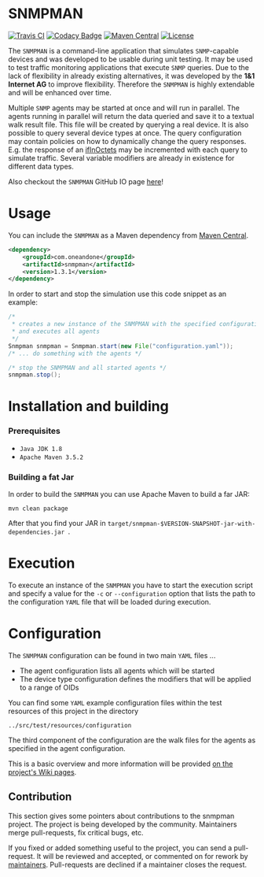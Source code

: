 SNMPMAN
============
[![Travis CI](https://travis-ci.org/1and1/snmpman.svg?branch=master)](https://travis-ci.org/1and1/snmpman)
[![Codacy Badge](https://api.codacy.com/project/badge/Grade/2bf43bcd01fb477e8d1f4b2f7225029d)](https://www.codacy.com/app/Stephan-FuhrmannOrganization/snmpman?utm_source=github.com&amp;utm_medium=referral&amp;utm_content=1and1/snmpman&amp;utm_campaign=Badge_Grade)
[![Maven Central](https://maven-badges.herokuapp.com/maven-central/com.oneandone/snmpman/badge.svg)](https://maven-badges.herokuapp.com/maven-central/com.oneandone/snmpman) 
[![License](https://img.shields.io/badge/License-Apache%202.0-blue.svg)](https://opensource.org/licenses/Apache-2.0)

The `SNMPMAN` is a command-line application that simulates `SNMP`-capable devices and was developed to be usable during unit testing.
It may be used to test traffic monitoring applications that execute `SNMP` queries. Due to the lack of
flexibility in already existing alternatives, it was developed by the **1&1 Internet AG** to improve flexibility. Therefore the `SNMPMAN`
is highly extendable and will be enhanced over time.

Multiple `SNMP` agents may be started at once and will run in parallel. The agents running in parallel
will return the data queried and save it to a textual walk result file. This file will be created by querying a real device. It is also possible to query several 
device types at once. The query configuration may contain policies on
how to dynamically change the query responses. E.g. the response of an
[ifInOctets](http://tools.cisco.com/Support/SNMP/do/BrowseOID.do?objectInput=ifInOctets&translate=Translate&submitValue=SUBMIT")
may be incremented with each query to simulate traffic. Several variable modifiers are already in existence for different
data types.

Also checkout the `SNMPMAN` GitHub IO page [here](http://1and1.github.io/snmpman/)!

Usage
============
You can include the `SNMPMAN` as a Maven dependency from [Maven Central]().

```xml
<dependency>
    <groupId>com.oneandone</groupId>
    <artifactId>snmpman</artifactId>
    <version>1.3.1</version>
</dependency>
```

In order to start and stop the simulation use this code snippet as an example:

```Java
/* 
 * creates a new instance of the SNMPMAN with the specified configuration file 
 * and executes all agents 
 */
Snmpman snmpman = Snmpman.start(new File("configuration.yaml"));
/* ... do something with the agents */

/* stop the SNMPMAN and all started agents */
snmpman.stop();
```

Installation and building
============
### Prerequisites
  * `Java JDK 1.8`
  * `Apache Maven 3.5.2`

### Building a fat Jar

In order to build the `SNMPMAN`  you can use Apache Maven to build a far JAR:

```
mvn clean package
```

After that you find your JAR in `target/snmpman-$VERSION-SNAPSHOT-jar-with-dependencies.jar `.

Execution
============
To execute an instance of the `SNMPMAN` you have to start the execution script and specify a value for the `-c`
or `--configuration` option that lists the path to the configuration `YAML` file that will be loaded during execution.

Configuration
============
The `SNMPMAN` configuration can be found in two main `YAML` files ...
  * The agent configuration lists all agents which will be started
  * The device type configuration defines the modifiers that will be applied to a range of OIDs

You can find some `YAML` example configuration files within the test resources of this project in the directory
```
../src/test/resources/configuration
```
The third component of the configuration are the walk files for the agents as specified in the agent configuration.

This is a basic overview and more information will be provided [on the project's Wiki pages](https://github.com/1and1/snmpman/wiki).

Contribution
------------

This section gives some pointers about contributions to the snmpman project.
The project is being developed by the community. Maintainers merge pull-requests, fix critical bugs, etc.

If you fixed or added something useful to the project, you can send a pull-request. It will be reviewed and accepted, or commented on for rework by [maintainers](https://github.com/1and1/snmpman/blob/master/MAINTAINERS). Pull-requests are declined if a maintainer closes the request. 
